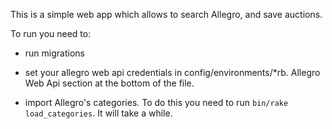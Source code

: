 This is a simple web app which allows to search Allegro, and save auctions.

To run you need to:

* run migrations

* set your allegro web api credentials in config/environments/*rb. Allegro Web Api section at the bottom of the file.

* import Allegro's categories. To do this you need to run `bin/rake load_categories`. It will take a while.
